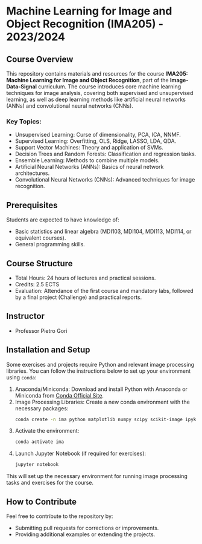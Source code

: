 # Machine Learning for Image and Object Recognition (IMA205) - 2023/2024

## Course Overview

This repository contains materials and resources for the course **IMA205: Machine Learning for Image and Object Recognition**, part of the **Image-Data-Signal** curriculum. The course introduces core machine learning techniques for image analysis, covering both supervised and unsupervised learning, as well as deep learning methods like artificial neural networks (ANNs) and convolutional neural networks (CNNs).

### Key Topics:

- Unsupervised Learning: Curse of dimensionality, PCA, ICA, NNMF.
- Supervised Learning: Overfitting, OLS, Ridge, LASSO, LDA, QDA.
- Support Vector Machines: Theory and application of SVMs.
- Decision Trees and Random Forests: Classification and regression tasks.
- Ensemble Learning: Methods to combine multiple models.
- Artificial Neural Networks (ANNs): Basics of neural network architectures.
- Convolutional Neural Networks (CNNs): Advanced techniques for image recognition.

## Prerequisites

Students are expected to have knowledge of:
- Basic statistics and linear algebra (MDI103, MDI104, MDI113, MDI114, or equivalent courses).
- General programming skills.

## Course Structure

- Total Hours: 24 hours of lectures and practical sessions.
- Credits: 2.5 ECTS
- Evaluation: Attendance of the first course and mandatory labs, followed by a final project (Challenge) and practical reports.

## Instructor

- Professor Pietro Gori

## Installation and Setup

Some exercises and projects require Python and relevant image processing libraries. You can follow the instructions below to set up your environment using `conda`:

1. Anaconda/Miniconda: Download and install Python with Anaconda or Miniconda from [Conda Official Site](https://docs.conda.io/en/latest/).
2. Image Processing Libraries: Create a new conda environment with the necessary packages:
   ```bash
   conda create -n ima python matplotlib numpy scipy scikit-image ipykernel pandas scikit-learn seaborn jupyter tqdm pytorch pytorch-cuda=12.1 torchvision -c pytorch -c nvidia
   ```
3. Activate the environment:
   ```bash
   conda activate ima
   ```
4. Launch Jupyter Notebook (if required for exercises):
   ```bash
   jupyter notebook
   ```

This will set up the necessary environment for running image processing tasks and exercises for the course.

## How to Contribute

Feel free to contribute to the repository by:
- Submitting pull requests for corrections or improvements.
- Providing additional examples or extending the projects.
